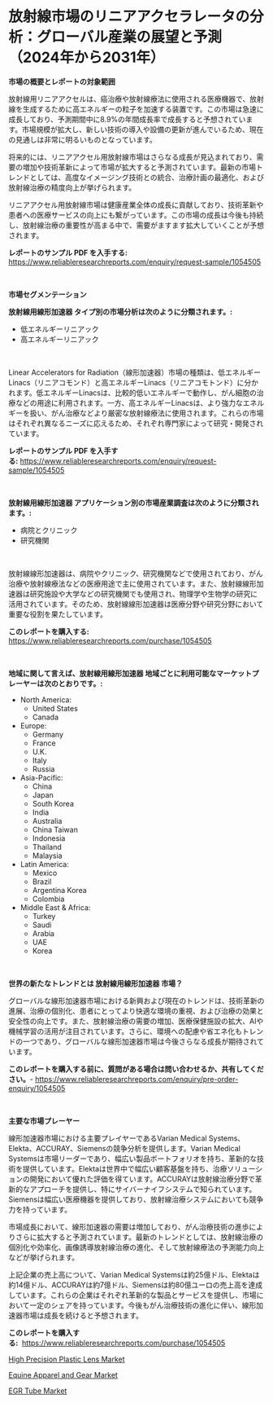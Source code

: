<p><h1>放射線市場のリニアアクセラレータの分析：グローバル産業の展望と予測（2024年から2031年）</h1></p><p><strong>市場の概要とレポートの対象範囲</strong></p>
<p><p>放射線用リニアアクセルは、癌治療や放射線療法に使用される医療機器で、放射線を生成するために高エネルギーの粒子を加速する装置です。この市場は急速に成長しており、予測期間中に8.9%の年間成長率で成長すると予想されています。市場規模が拡大し、新しい技術の導入や設備の更新が進んでいるため、現在の見通しは非常に明るいものとなっています。</p><p>将来的には、リニアアクセル用放射線市場はさらなる成長が見込まれており、需要の増加や技術革新によって市場が拡大すると予測されています。最新の市場トレンドとしては、高度なイメージング技術との統合、治療計画の最適化、および放射線治療の精度向上が挙げられます。</p><p>リニアアクセル用放射線市場は健康産業全体の成長に貢献しており、技術革新や患者への医療サービスの向上にも繋がっています。この市場の成長は今後も持続し、放射線治療の重要性が高まる中で、需要がますます拡大していくことが予想されます。</p></p>
<p><strong>レポートのサンプル PDF を入手する:</strong> <a href="https://www.reliableresearchreports.com/enquiry/request-sample/1054505">https://www.reliableresearchreports.com/enquiry/request-sample/1054505</a></p>
<p>&nbsp;</p>
<p><strong>市場セグメンテーション</strong></p>
<p><strong>放射線用線形加速器 タイプ別の市場分析は次のように分類されます。:</strong></p>
<p><ul><li>低エネルギーリニアック</li><li>高エネルギーリニアック</li></ul></p>
<p>&nbsp;</p>
<p><p>Linear Accelerators for Radiation（線形加速器）市場の種類は、低エネルギーLinacs（リニアコモンド）と高エネルギーLinacs（リニアコモトンド）に分かれます。低エネルギーLinacsは、比較的低いエネルギーで動作し、がん細胞の治療などの用途に利用されます。一方、高エネルギーLinacsは、より強力なエネルギーを扱い、がん治療などより厳密な放射線療法に使用されます。これらの市場はそれぞれ異なるニーズに応えるため、それぞれ専門家によって研究・開発されています。</p></p>
<p><strong>レポートのサンプル PDF を入手する:</strong>&nbsp;<a href="https://www.reliableresearchreports.com/enquiry/request-sample/1054505">https://www.reliableresearchreports.com/enquiry/request-sample/1054505</a></p>
<p>&nbsp;</p>
<p><strong> 放射線用線形加速器 アプリケーション別の市場産業調査は次のように分類されます。:</strong></p>
<p><ul><li>病院とクリニック</li><li>研究機関</li></ul></p>
<p>&nbsp;</p>
<p><p>放射線線形加速器は、病院やクリニック、研究機関などで使用されており、がん治療や放射線療法などの医療用途で主に使用されています。また、放射線線形加速器は研究施設や大学などの研究機関でも使用され、物理学や生物学の研究に活用されています。そのため、放射線線形加速器は医療分野や研究分野において重要な役割を果たしています。</p></p>
<p><strong>このレポートを購入する:</strong>&nbsp; <a href="https://www.reliableresearchreports.com/purchase/1054505">https://www.reliableresearchreports.com/purchase/1054505</a></p>
<p>&nbsp;</p>
<p><strong>地域に関して言えば、放射線用線形加速器 地域ごとに利用可能なマーケットプレーヤーは次のとおりです。:</strong></p>
<p><ul>
    <li>
        North America:
        <ul>
            <li>United States</li>
            <li>Canada</li>
        </ul>
    </li>
    <li>
        Europe:
        <ul>
            <li>Germany</li>
            <li>France</li>
            <li>U.K.</li>
            <li>Italy</li>
            <li>Russia</li>
        </ul>
    </li>
    <li>
        Asia-Pacific:
        <ul>
            <li>China</li>
            <li>Japan</li>
            <li>South Korea</li>
            <li>India</li>
            <li>Australia</li>
            <li>China Taiwan</li>
            <li>Indonesia</li>
            <li>Thailand</li>
            <li>Malaysia</li>
        </ul>
    </li>
    <li>
        Latin America:
        <ul>
            <li>Mexico</li>
            <li>Brazil</li>
            <li>Argentina Korea</li>
            <li>Colombia</li>
        </ul>
    </li>
    <li>
        Middle East & Africa:
        <ul>
            <li>Turkey</li>
            <li>Saudi</li>
            <li>Arabia</li>
            <li>UAE</li>
            <li>Korea</li>
        </ul>
    </li>
    </ul></p>
<p>&nbsp;</p>
<p><strong>世界の新たなトレンドとは 放射線用線形加速器 市場？</strong></p>
<p><p>グローバルな線形加速器市場における新興および現在のトレンドは、技術革新の進展、治療の個別化、患者にとってより快適な環境の重視、および治療の効果と安全性の向上です。また、放射線治療の需要の増加、医療保健施設の拡大、AIや機械学習の活用が注目されています。さらに、環境への配慮や省エネ化もトレンドの一つであり、グローバルな線形加速器市場は今後さらなる成長が期待されています。</p></p>
<p><strong>このレポートを購入する前に、質問がある場合は問い合わせるか、共有してください。</strong>- <a href="https://www.reliableresearchreports.com/enquiry/pre-order-enquiry/1054505">https://www.reliableresearchreports.com/enquiry/pre-order-enquiry/1054505</a></p>
<p>&nbsp;</p>
<p><strong>主要な市場プレーヤー</strong></p>
<p><p>線形加速器市場における主要プレイヤーであるVarian Medical Systems、Elekta、ACCURAY、Siemensの競争分析を提供します。Varian Medical Systemsは市場リーダーであり、幅広い製品ポートフォリオを持ち、革新的な技術を提供しています。Elektaは世界中で幅広い顧客基盤を持ち、治療ソリューションの開発において優れた評価を得ています。ACCURAYは放射線治療分野で革新的なアプローチを提供し、特にサイバーナイフシステムで知られています。Siemensは幅広い医療機器を提供しており、放射線治療システムにおいても競争力を持っています。</p><p>市場成長において、線形加速器の需要は増加しており、がん治療技術の進歩によりさらに拡大すると予測されています。最新のトレンドとしては、放射線治療の個別化や効率化、画像誘導放射線治療の進化、そして放射線療法の予測能力向上などが挙げられます。</p><p>上記企業の売上高について、Varian Medical Systemsは約25億ドル、Elektaは約14億ドル、ACCURAYは約7億ドル、Siemensは約80億ユーロの売上高を達成しています。これらの企業はそれぞれ革新的な製品とサービスを提供し、市場において一定のシェアを持っています。今後もがん治療技術の進化に伴い、線形加速器市場は成長を続けると予想されます。</p></p>
<p><strong>このレポートを購入する:</strong>&nbsp;&nbsp;<a href="https://www.reliableresearchreports.com/purchase/1054505">https://www.reliableresearchreports.com/purchase/1054505</a></p>
<p><p><a href="https://view.publitas.com/reportprime-1/high-precision-plastic-lens-market-size-growth-and-forecast-from-2023-2030/">High Precision Plastic Lens Market</a></p><p><a href="https://view.publitas.com/reportprime-1/equine-apparel-and-gear-market-size-share-trends-analysis-report-by-material-by-type-by-end-user-by-region-and-segment-forecasts-2023-2030/">Equine Apparel and Gear Market</a></p><p><a href="https://github.com/Angelnienowdseej3e45z3p8c/Market-Research-Report-List-1/blob/main/egr-tube-market.md">EGR Tube Market</a></p></p>